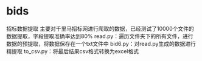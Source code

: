 # bids
招标数据提取
主要对千里马招标网进行爬取的数据，已经测试了10000个文件的数据提取，字段提取准确率达到80%
read.py：遍历文件夹下的所有文件，进行数据的预提取，将数据保存在一个txt文件中
bid6.py：对read.py生成的数据进行精提取
to_csv.py：将最后结果csv格式转换为excel格式
